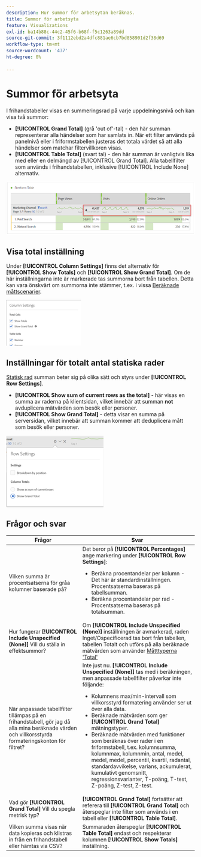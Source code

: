 ```yaml
---
description: Hur summor för arbetsytan beräknas.
title: Summor för arbetsyta
feature: Visualizations
exl-id: ba14b88c-44c2-45f6-b68f-f5c1263a89dd
source-git-commit: 3f1112ebd2a4dfc881ae6cb7bd858901d2f38d69
workflow-type: tm+mt
source-wordcount: '437'
ht-degree: 0%

---
```


# Summor för arbetsyta

I frihandstabeller visas en summeringsrad på varje uppdelningsnivå och kan visa två summor:

* **[!UICONTROL Grand Total]** (grå &#39;out of&#39;-tal) - den här summan representerar alla händelser som har samlats in. När ett filter används på panelnivå eller i friformstabellen justeras det totala värdet så att alla händelser som matchar filtervillkoren visas.
* **[!UICONTROL Table Total]** (svart tal) - den här summan är vanligtvis lika med eller en delmängd av [!UICONTROL Grand Total]. Alla tabellfilter som används i frihandstabellen, inklusive [!UICONTROL Include None] alternativ.

![](assets/total-row.png)

## Visa total inställning

Under **[!UICONTROL Column Settings]** finns det alternativ för **[!UICONTROL Show Totals]** och **[!UICONTROL Show Grand Total]**. Om de här inställningarna inte är markerade tas summorna bort från tabellen. Detta kan vara önskvärt om summorna inte stämmer, t.ex. i vissa [Beräknade måttscenarier](https://experienceleague.adobe.com/docs/analytics/components/calculated-metrics/calcmetrics-reference/cm-totals.html).

![](assets/column-settings-total.png)

## Inställningar för totalt antal statiska rader

[Statisk rad](/help/analysis-workspace/visualizations/freeform-table/column-row-settings/manual-vs-dynamic-rows.md) summan beter sig på olika sätt och styrs under **[!UICONTROL Row Settings]**.

* **[!UICONTROL Show sum of current rows as the total]** - här visas en summa av raderna på klientsidan, vilket innebär att summan **not** avduplicera mätvärden som besök eller personer.
* **[!UICONTROL Show Grand Total]** - detta visar en summa på serversidan, vilket innebär att summan kommer att deduplicera mått som besök eller personer.

![](assets/static-rows.png)

## Frågor och svar

| Frågor | Svar |
|---|---|
| Vilken summa är procentsatserna för gråa kolumner baserade på? | Det beror på **[!UICONTROL Percentages]** ange markering under **[!UICONTROL Row Settings]**:<ul><li>Beräkna procentandelar per kolumn - Det här är standardinställningen. Procentsatserna baseras på tabellsumman.</li><li>Beräkna procentandelar per rad - Procentsatserna baseras på totalsumman.</li></ul> |
| Hur fungerar **[!UICONTROL Include Unspecified (None)]** Vill du ställa in effektsummor? | Om **[!UICONTROL Include Unspecified (None)]** inställningen är avmarkerad, raden Inget/Ospecificerad tas bort från tabellen, tabellen Totalt och utförs på alla beräknade mätvärden som använder [Måtttyperna &#39;Total&#39;](https://experienceleague.adobe.com/docs/analytics/components/calculated-metrics/calcmetric-workflow/m-metric-type-alloc.html) |
| När anpassade tabellfilter tillämpas på en frihandstabell, gör jag då alla mina beräknade värden och villkorsstyrda formateringskonton för filtret? | Inte just nu. **[!UICONTROL Include Unspecified (None)]** tas med i beräkningen, men anpassade tabellfilter påverkar inte följande:<ul><li>Kolumnens max/min-intervall som villkorsstyrd formatering använder ser ut över alla data.</li><li>Beräknade mätvärden som ger **[!UICONTROL Grand Total]** mätningstyper.</li><li>Beräknade mätvärden med funktioner som beräknas över rader i en friformstabell, t.ex. kolumnsumma, kolumnmax, kolumnmin, antal, medel, medel, medel, percentil, kvartil, radantal, standardavvikelse, varians, ackumulerat, kumulativt genomsnitt, regressionsvarianter, T-poäng, T-test, Z-poäng, Z-test, Z-test.</li></ul> |
| Vad gör **[!UICONTROL Grand Total]** Vill du spegla metrisk typ? | **[!UICONTROL Grand Total]** fortsätter att referera till **[!UICONTROL Grand Total]** och återspeglar inte filter som används i en tabell eller **[!UICONTROL Table Total]**. |
| Vilken summa visas när data kopieras och klistras in från en frihandstabell eller hämtas via CSV? | Summaraden återspeglar **[!UICONTROL Table Total]** endast och respekterar kolumnen **[!UICONTROL Show Totals]** inställning. |
